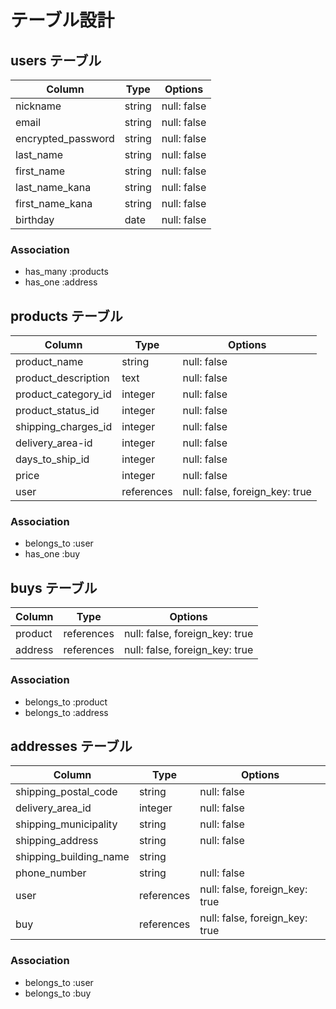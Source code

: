 # テーブル設計

## users テーブル

| Column                  | Type    | Options     |
| ------------------------| ------- | ----------- |
| nickname                | string  | null: false |
| email                   | string  | null: false |
| encrypted_password      | string  | null: false |
| last_name               | string  | null: false |
| first_name              | string  | null: false |
| last_name_kana          | string  | null: false |
| first_name_kana         | string  | null: false |
| birthday                | date    | null: false |

### Association

- has_many :products
- has_one :address


## products テーブル

| Column                 | Type       | Options                        |
| ---------------------- | ---------- | ------------------------------ |
| product_name           | string     | null: false                    |
| product_description    | text       | null: false                    |
| product_category_id    | integer    | null: false                    |
| product_status_id      | integer    | null: false                    |
| shipping_charges_id    | integer    | null: false                    |
| delivery_area-id       | integer    | null: false                    |
| days_to_ship_id        | integer    | null: false                    |
| price                  | integer    | null: false                    |
| user                   | references | null: false, foreign_key: true |

### Association
- belongs_to :user
- has_one    :buy


## buys テーブル

| Column                 | Type       | Options                        |
| ---------------------- | ---------- | ------------------------------ |
| product                | references | null: false, foreign_key: true |
| address                | references | null: false, foreign_key: true |

### Association
- belongs_to :product
- belongs_to :address


## addresses テーブル

| Column                 | Type       | Options                        |
| ---------------------- | ---------- | ------------------------------ |
| shipping_postal_code   | string     | null: false                    |
| delivery_area_id       | integer    | null: false                    |
| shipping_municipality  | string     | null: false                    |
| shipping_address       | string     | null: false                    |
| shipping_building_name | string     |                                |
| phone_number           | string     | null: false                    |
| user                   | references | null: false, foreign_key: true |
| buy                    | references | null: false, foreign_key: true |

### Association
- belongs_to :user
- belongs_to :buy
